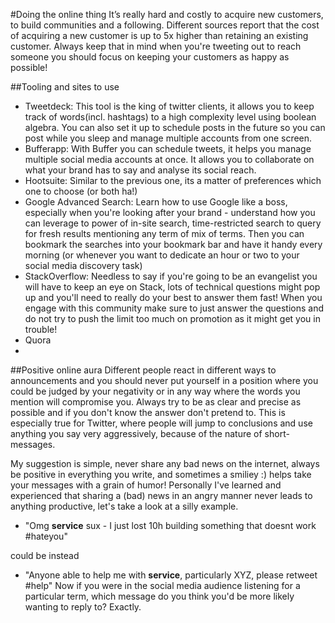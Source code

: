 #Doing the online thing
It’s really hard and costly to acquire new customers, to build communities and a following. Different sources report that the cost of acquiring a new customer is up to 5x higher than retaining an existing customer. Always keep that in mind when you're tweeting out to reach someone you should focus on keeping your customers as happy as possible!

##Tooling and sites to use

* Tweetdeck: This tool is the king of twitter clients, it allows you to keep track of words(incl. hashtags) to a high complexity level using boolean algebra. You can also set it up to schedule posts in the future so you can post while you sleep and manage multiple accounts from one screen.
* Bufferapp: With Buffer you can schedule tweets, it helps you manage multiple social media accounts at once. It allows you to collaborate on what your brand has to say and analyse its social reach.
* Hootsuite: Similar to the previous one, its a matter of preferences which one to choose (or both ha!)
* Google Advanced Search: Learn how to use Google like a boss, especially when you're looking after your brand - understand how you can leverage to power of in-site search, time-restricted search to query for fresh results mentioning any term of mix of terms. Then you can bookmark the searches into your bookmark bar and have it handy every morning (or whenever you want to dedicate an hour or two to your social media discovery task)
* StackOverflow: Needless to say if you're going to be an evangelist you will have to keep an eye on Stack, lots of technical questions might pop up and you'll need to really do your best to answer them fast! When you engage with this community make sure to just answer the questions and do not try to push the limit too much on promotion as it might get you in trouble!
* Quora
* 

##Positive online aura
Different people react in different ways to announcements and you should never put yourself in a position where you could be judged by your negativity or in any way where the words you mention will compromise you. Always try to be as clear and precise as possible and if you don't know the answer don't pretend to. This is especially true for Twitter, where people will jump to conclusions and use anything you say very aggressively, because of the nature of short-messages.

My suggestion is simple, never share any bad news on the internet, always be positive in everything you write, and sometimes a smiliey :) helps take your messages with a grain of humor! Personally I've learned and experienced that sharing a (bad) news in an angry manner never leads to anything productive, let's take a look at a silly example.

* "Omg  **service** sux - I just lost 10h building something that doesnt work #hateyou"

could be instead

* "Anyone able to help me with **service**, particularly XYZ, please retweet #help"
Now if you were in the social media audience listening for a particular term, which message do you think you'd be more likely wanting to reply to?
Exactly.
